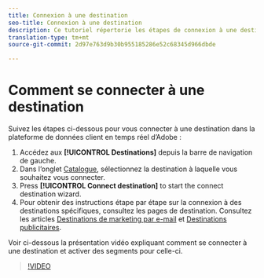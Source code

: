 ```yaml
---
title: Connexion à une destination
seo-title: Connexion à une destination
description: Ce tutoriel répertorie les étapes de connexion à une destination dans la plateforme de données client en temps réel d’Adobe
translation-type: tm+mt
source-git-commit: 2d97e763d9b30b955185286e52c68345d966dbde

---
```



# Comment se connecter à une destination

Suivez les étapes ci-dessous pour vous connecter à une destination dans la plateforme de données client en temps réel d’Adobe :

1. Accédez aux **[!UICONTROL Destinations]** depuis la barre de navigation de gauche.
2. Dans l’onglet [Catalogue](/help/rtcdp/destinations/destinations-workspace.md#catalog), sélectionnez la destination à laquelle vous souhaitez vous connecter.
3. Press **[!UICONTROL Connect destination]** to start the connect destination wizard.
4. Pour obtenir des instructions étape par étape sur la connexion à des destinations spécifiques, consultez les pages de destination. Consultez les articles [Destinations de marketing par e-mail](/help/rtcdp/destinations/email-marketing-destinations.md) et [Destinations publicitaires](/help/rtcdp/destinations/advertising-destinations.md).

Voir ci-dessous la présentation vidéo expliquant comment se connecter à une destination et activer des segments pour celle-ci.

>[!VIDEO](https://video.tv.adobe.com/v/29710?quality=12)